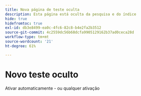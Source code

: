```yaml
---
title: Nova página de teste oculta
description: Esta página está oculta da pesquisa e do índice
hide: true
hidefromtoc: true
exl-id: db3e8499-ea0c-4fc6-82c8-b4e2fa2b3512
source-git-commit: 4c2559dc56b68dcfa9905129162b37ad0ceca28d
workflow-type: tm+mt
source-wordcount: '21'
ht-degree: 61%

---
```


# Novo teste oculto

Ativar automaticamente - ou qualquer ativação
